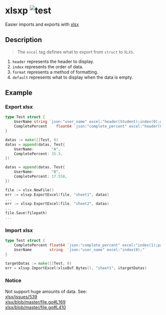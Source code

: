# xlsxp ![test](https://github.com/a631807682/xlsxp/actions/workflows/test.yml/badge.svg)
Easier imports and exports with [xlsx](https://github.com/tealeg/xlsx)

## Description
> The `excel` tag defines what to export from `struct` to `XLXS`.

1. `header` represents the header to display.
2. `index` represents the order of data.
3. `format` represents a method of formatting.
4. `default` represents what to display when the data is empty.

## Example


### Export xlsx 
```go
type Test struct {
    UserName string `json:"user_name" excel:"header(Student);index(0);default(---)"`
	CompletePercent    float64 `json:"complete_percent" excel:"header(Complete Percent);index(1);format(percent)"`
}

datas := make([]Test, 0)
datas = append(datas, Test{
    UserName:        "A",
    CompletePercent: 15.3,
})

datas = append(datas, Test{
    UserName:        "B",
    CompletePercent: 17.558,
})

file := xlsx.NewFile()
err := xlsxp.ExportExcel(file, "sheet1", datas)
...
err := xlsxp.ExportExcel(file, "sheet2", datas)
...
file.Save(filepath)
...

```

### Import xlsx 
```go
type Test struct {
    CompletePercent float64 `json:"complete_percent" excel:"index(1);parse(percent)"`
    UserName        string  `json:"user_name" excel:"index(0);"`
}

targetDatas := make([]Test, 0)
err = xlsxp.ImportExcel(xlsxBuf.Bytes(), "sheet1", &targetDatas)
```

### Notice
Not support huge amounts of data. See:  
[xlsx/issues/539](https://github.com/tealeg/xlsx/issues/539)  
[xlsx/blob/master/file.go#L169](https://github.com/tealeg/xlsx/blob/master/file.go#L169)  
[xlsx/blob/master/file.go#L410](https://github.com/tealeg/xlsx/blob/master/file.go#L410)  